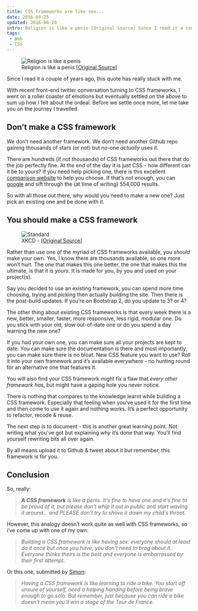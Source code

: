```yaml
---
title: CSS Frameworks are like sex...
date: 2016-04-25
updated: 2016-06-20
intro: Religion is like a penis [Original Source] Since I read it a couple of years ago, this quote has really stuck with me. With recent front-end twitter conversation turning to ...
tags:
 - Web
 - CSS
---
```


<figure class="block-img"><img src="/assets/content/css-frameworks/religion_is_like_a_penis.jpg" alt="Religion is like a penis"><figcaption>Religion is like a penis [<a href="http://dearblankpleaseblank.com/permalink.php?viewid=20720">Original Source</a>]</figcaption></figure>

<p>Since I read it a couple of years ago, this quote has really stuck with me.</p>









<p>With recent front-end twitter conversation turning to CSS frameworks, I went on a roller coaster of emotions but eventually settled on the above to sum up how I felt about the ordeal. Before we settle once more, let me take you on the journey I travelled.</p>









<h2>Don’t make a CSS framework</h2>









<p>We don’t need another framework. We don’t need another Github repo gaining thousands of stars (or not) but no-one <em>actually</em> uses it.</p>









<p>There are hundreds (if not thousands) of CSS frameworks out there that do the job perfectly fine. At the end of the day it is just CSS - how different can it be to yours? If you need help picking one, there is this excellent <a href="http://usablica.github.io/front-end-frameworks/compare.html">comparison website</a> to help you choose. If that’s not enough, you can <a href="https://www.google.co.uk/search?q=responsive%20css%20framework">google</a>&nbsp;and sift through the (at time of writing) 554,000 results.</p>









<p>So with all those out there, why would you need to make a new one? Just pick an existing one and be done with it.</p>









<h2>You should make a CSS framework</h2>









<figure class="block-img"><img src="/assets/content/css-frameworks/34058495-1556-4471-BF16-88563AD46073.png" alt="Standard"><figcaption>XKCD - [<a href="https://xkcd.com/927/">Original Source</a>]</figcaption></figure>









<p>Rather than use one of the myriad of CSS frameworks available, you <em>should</em> make your own. Yes, I know there are thousands available, so one more won’t hurt. The one that makes this one better, the one that makes this the ultimate, is that it is <em>yours</em>. It is made for you, by you and used on your project(s).</p>









<p>Say you decided to use an existing framework, you can spend more time choosing, trying and picking then actually building the site. Then there is the post-build updates. If you’re on Bootstrap 2, do you update to 3? or 4?</p>









<p>The other thing about existing CSS frameworks is that every week there is a new, better, smaller, faster, more responsive, less rigid, modular one. Do you stick with your old, slow out-of-date one or do you spend a day learning the new one?</p>









<p>If you had your own one, you can make sure all your projects are kept to date. You can make sure the documentation is there and most importantly, you can make sure there is no bloat. New CSS feature you want to use? Roll it into your own framework and it’s available everywhere - no hunting round for an alternative one that features it.</p>









<p>You will also find your CSS framework might fix a flaw that&nbsp;<em>every other framework has</em>, but might have a gaping hole you never notice.</p>









<p>There is nothing that compares to the knowledge learnt while building a CSS framework. Especially that feeling when you’ve used it for the first time and then come to use it again and nothing works. It’s a perfect opportunity to refactor, recode & reuse.</p>









<p>The next step is to document - this is another great learning point. Not writing what you’ve got but explaining <em>why</em>&nbsp;it’s done that way. You’ll find yourself rewriting bits all over again.</p>









<p>By all means upload it to Github & tweet about it but remember, this framework is for you.</p>









<h2>Conclusion</h2>









<p>So, really:</p>









<blockquote><em><strong>A CSS framework</strong> is like a penis. It's fine to have one and it's fine to be proud of it, but please don't whip it out in public and start waving it around... and PLEASE don't try to shove it down my child's throat.</em></blockquote>









<p>However, this analogy doesn’t work quite as well with CSS frameworks, so i’ve come up with one&nbsp;of my own:</p>









<blockquote><em>Building a CSS framework is like having sex: everyone should at least do it once but once you have, you don’t need to brag about it. Everyone thinks theirs is the best and everyone is embarrassed by their first attempt.</em></blockquote>









<p>Or this one, submitted by <a href="https://twitter.com/emerysj">Simon</a>:</p>









<blockquote><em>
Having a CSS framework is like learning to ride a bike. You start off unsure of yourself, need a helping handing before being brave enough to go solo. But remember, just because you can ride a bike doesn't mean you'll win a stage of the Tour de France.</em></blockquote>